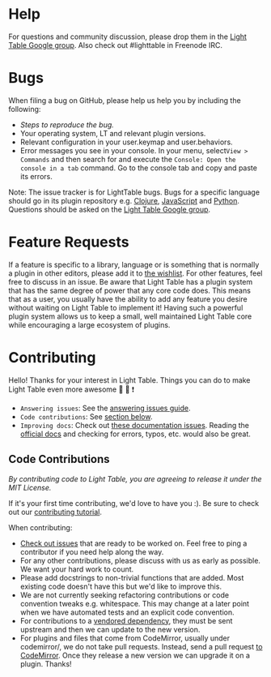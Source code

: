 # Help

For questions and community discussion, please drop them in the [Light Table Google group](https://groups.google.com/forum/#!forum/light-table-discussion). Also check out #lighttable in Freenode IRC.

# Bugs

When filing a bug on GitHub, please help us help you by including the following:

* *Steps to reproduce the bug.*
* Your operating system, LT and relevant plugin versions.
* Relevant configuration in your user.keymap and user.behaviors.
* Error messages you see in your console. In your menu, select`View > Commands` and then search for and execute the `Console: Open the console in a tab` command. Go to the console tab and copy and paste its errors.

Note: The issue tracker is for LightTable bugs. Bugs for a specific language should go in its plugin repository e.g. [Clojure](https://github.com/LightTable/Clojure/issues), [JavaScript](https://github.com/LightTable/JavaScript/issues) and [Python](https://github.com/LightTable/Python/issues). Questions should be asked on the [Light Table Google group](https://groups.google.com/forum/#!forum/light-table-discussion).

# Feature Requests

If a feature is specific to a library, language or is something that is normally a plugin in other editors, please add it to [the wishlist](https://github.com/LightTable/LightTable/wiki/Feature-wishlist).
For other features, feel free to discuss in an issue. Be aware that Light Table has a plugin system that has the same degree of power that any core code does. This means that as a user, you usually have the ability to add any feature you desire without waiting on Light Table to implement it! Having such a powerful plugin system allows us to keep a small, well maintained Light Table core while encouraging a large ecosystem of plugins.

# Contributing

Hello! Thanks for your interest in Light Table. Things you can do to make Light Table even more awesome :sunrise: :koala: :exclamation:

* `Answering issues`: See the [answering issues guide](https://github.com/LightTable/LightTable/wiki/For-Contributors#answering-issues).
* `Code contributions`: See [section below](#code-contributions).
* `Improving docs`: Check out [these documentation issues](https://github.com/LightTable/docs.lighttable.com/issues). Reading the [official docs](http://docs.lighttable.com/) and checking for errors, typos, etc. would also be great.

## Code Contributions
_By contributing code to Light Table, you are agreeing to release it under the MIT License._

If it's your first time contributing, we'd love to have you :). Be sure to check out our [contributing tutorial](https://github.com/LightTable/LightTable/wiki/First-Contribution).

When contributing:

* [Check out issues](https://github.com/LightTable/LightTable/issues?q=is%3Aopen+is%3Aissue+label%3Abeginner) that are ready to be worked on. Feel free to ping a contributor if you need help along the way.
* For any other contributions, please discuss with us as early as possible. We want your hard work to count.
* Please add docstrings to non-trivial functions that are added. Most existing code doesn't have this but we'd like to improve this.
* We are not currently seeking refactoring contributions or code convention tweaks e.g. whitespace. This may change at a later point when we have automated tests and an explicit code convention.
* For contributions to a [vendored dependency](doc/for-committers.md#node-packages), they must be sent upstream and then we can update to the new version.
* For plugins and files that come from CodeMirror, usually under codemirror/, we do not take pull requests.
  Instead, send a pull request [to CodeMirror](https://github.com/codemirror/CodeMirror). Once they release a new version we can
  upgrade it on a plugin. Thanks!
